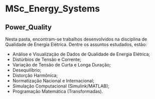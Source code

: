 # MSc_Energy_Systems

## Power_Quality
Nesta pasta, encontram-se trabalhos desenvolvidos na disciplina de Qualidade de Energia Elétrica. Dentre os assuntos estudados, estão: 

- Análise e Visualização de Dados de Qualidade de Energia Elétrica;
- Distúrbios de Tensão e Corrente;
- Variação de Tensão de Curta e Longa Duração;
- Desequilíbrio;
- Distorção Harmônica;
- Normatização Nacional e Internacional;
- Simulação Computacional (Simulink/MATLAB);
- Programação Matemática (Transformadas).
